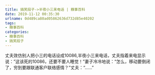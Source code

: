 ```yaml
---
title: 搞笑段子->半夜小三来电话 | 糗事百科
date: 2019-11-12 00:35:30
urlname: 0d489ca80ad05862636d732d85e40202
tags: 
- 糗事百科
categories:
- 糗事百科
- 搞笑段子
---
```

丈夫效仿别人把小三的电话设成10086,半夜小三来电话，丈夫指着来电显示说：”这该死的10086，还要不要人睡觉！”妻子冷冷地说：“怎么，移动要倒闭了，穷到要跟联通客户联络感情？”丈夫：“……”


